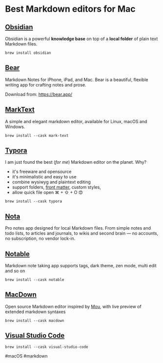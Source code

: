 # Best Markdown editors for Mac

## [Obsidian](https://obsidian.md/)
Obsidian is a powerful **knowledge base** on top of a **local folder** of plain text Markdown files.

```shell
brew install obsidian
```

## [Bear](https://bear.app/)
Markdown Notes for iPhone, iPad, and Mac. Bear is a beautiful, flexible writing app for crafting notes and prose.

Download from: https://bear.app/

## [MarkText](https://github.com/marktext/marktext)
A simple and elegant markdown editor, available for Linux, macOS and Windows.

```shell
brew install --cask mark-text
```

## [Typora](https://typora.io/)
I am just found the best (*for me*) Markdown editor on the planet. Why?

- it's freeware and opensource
- it's minimalistic and easy to use
- combine wysiwyg and plaintext editing
- support folders, [front matter](https://jekyllrb.com/docs/front-matter/), custom styles, 
- allow quick file open ⌘ + ⇧ + O 😍

```shell
brew install --cask typora
```

## [Nota](https://nota.md/)
Pro notes app designed for local Markdown files. From simple notes and todo lists, to articles and journals, to wikis and second brain — no accounts, no subscription, no vendor lock-in.

## [Notable](https://notable.app/)
Markdown note taking app supports tags, dark theme, zen mode, multi edit and so on
```shell
brew install --cask notable
```

## [MacDown](https://macdown.uranusjr.com/)
Open source Markdown editor inspired by [Mou](http://25.io/mou/), with live preview of extended markdown syntaxes

```shell
brew install --cask macdown
```

## [Visual Studio Code](https://code.visualstudio.com/docs/languages/markdown)

```shell
brew install --cask visual-studio-code
```

#macOS #markdown
